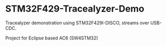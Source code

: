 # STM32F429-Tracealyzer-Demo
Tracealyzer demonstration using STM32F429I-DISCO, streams over USB-CDC.

Project for Eclipse based AC6 (SW4STM32)
